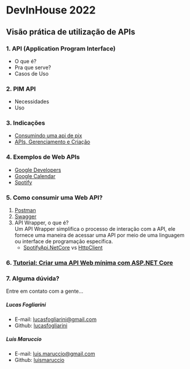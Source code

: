 # DevInHouse 2022

## Visão prática de utilização de APIs

### 1. API (Application Program Interface)
 - O que é?
 - Pra que serve?
 - Casos de Uso
    
### 2. PIM API
 - Necessidades
 - Uso
    
### 3. Indicações
 - [Consumindo uma api de pix](https://hipsters.tech/consumindo-uma-api-de-pix-hipsters-deep-dive-002/)
 - [APIs, Gerenciamento e Criação](https://hipsters.tech/apis-gerenciamento-e-criacao-hipsters-57/)

### 4. Exemplos de Web APIs
   - [Google Developers](https://developers.google.com/products/develop)
   - [Google Calendar](https://developers.google.com/calendar/api/v3/reference/events/insert?apix=true&apix_params=%7B%22calendarId%22%3A%22lucas.fogliarini%40way2.com.br%22%2C%22resource%22%3A%7B%22end%22%3A%7B%22date%22%3A%222022-03-24%22%7D%2C%22start%22%3A%7B%22date%22%3A%222022-03-24%22%7D%2C%22summary%22%3A%22DevInHouse%20%C3%A9%20top!%22%7D%7D#try-it)
   - [Spotify](https://developer.spotify.com/console/get-search-item/?q=Ramble%20On&type=track)

### 5. Como consumir uma Web API?
  1. [Postman](https://www.postman.com/)
  2. [Swagger](https://swagger.io/)
  3. API Wrapper, o que é?  
      Um API Wrapper simplifica o processo de interação com a API, ele fornece uma maneira de acessar uma API por meio de uma linguagem ou interface de programação específica.
      - [SpotifyApi.NetCore](https://github.com/Ringobot/SpotifyApi.NetCore) vs [HttpClient](https://docs.microsoft.com/pt-br/dotnet/api/system.net.http.httpclient?view=net-6.0#examples)

### 6. [Tutorial: Criar uma API Web mínima com ASP.NET Core](https://docs.microsoft.com/pt-br/aspnet/core/tutorials/min-web-api?view=aspnetcore-6.0&tabs=visual-studio)

### 7. Alguma dúvida?
Entre em contato com a gente...  
##### Lucas Fogliarini
 - E-mail: lucasfogliarini@gmail.com 
 - Github: [lucasfogliarini](https://github.com/lucasfogliarini)  

##### Luis Maruccio
 - E-mail: luis.maruccio@gmail.com 
 - Github: [luismaruccio](https://github.com/luismaruccio)   
